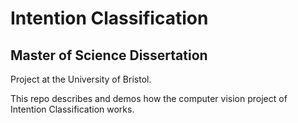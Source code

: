 # Intention Classification 
## Master of Science Dissertation 
Project at the University of Bristol.

This repo describes and demos how the computer vision project of Intention Classification works.

